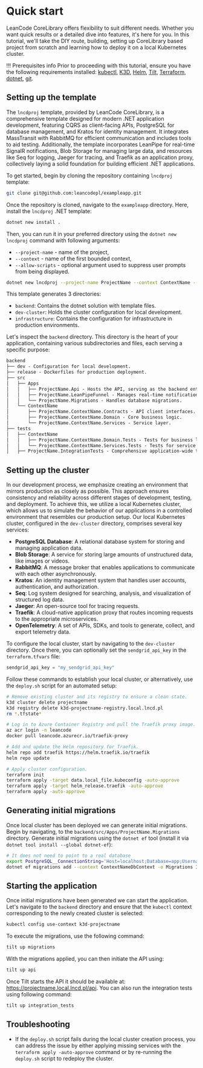 # Quick start

LeanCode CoreLibrary offers flexibility to suit different needs. Whether you want quick results or a detailed dive into features, it's here for you. In this tutorial, we'll take the DIY route, building, setting up CoreLibrary based project from scratch and learning how to deploy it on a local Kubernetes cluster.

!!! Prerequisites info
    Prior to proceeding with this tutorial, ensure you have the following requirements installed: [kubectl](https://kubernetes.io/docs/tasks/tools/),
    [K3D](https://k3d.io/#installation), [Helm](https://helm.sh/docs/intro/quickstart/), [Tilt](https://docs.tilt.dev/install.html), [Terraform](https://www.terraform.io/), [dotnet](https://dotnet.microsoft.com/en-us/download), [git](https://git-scm.com/).

## Setting up the template

The `lncdproj` template, provided by LeanCode CoreLibrary, is a comprehensive template designed for modern .NET application development, featuring CQRS as client-facing APIs, PostgreSQL for database management, and Kratos for identity management. It integrates MassTransit with RabbitMQ for efficient communication and includes tools to aid testing. Additionally, the template incorporates LeanPipe for real-time SignalR notifications, Blob Storage for managing large data, and resources like Seq for logging, Jaeger for tracing, and Traefik as an application proxy, collectively laying a solid foundation for building efficient .NET applications.

To get started, begin by cloning the repository containing `lncdproj` template:

```sh
git clone git@github.com:leancodepl/exampleapp.git
```

Once the repository is cloned, navigate to the `exampleapp` directory. Here, install the `lncdproj` .NET template:

```sh
dotnet new install .
```

Then, you can run it in your preferred directory using the `dotnet new lncdproj` command with following arguments:

- `--project-name` - name of the project,
- `--context` - name of the first bounded context,
- `--allow-scripts` - optional argument used to suppress user prompts from being displayed.

```sh
dotnet new lncdproj --project-name ProjectName --context ContextName --allow-scripts Yes
```

This template generates 3 directories:

- `backend`: Contains the dotnet solution with template files.
- `dev-cluster`: Holds the cluster configuration for local development.
- `infrastructure`: Contains the configuration for infrastructure in production environments.

Let's inspect the `backend` directory. This directory is the heart of your application, containing various subdirectories and files, each serving a specific purpose:

```txt
backend
├── dev - Configuration for local development.
├── release - Dockerfiles for production deployment.
├── src
│   ├── Apps
│   │   ├── ProjectName.Api - Hosts the API, serving as the backend entrypoint.
│   │   ├── ProjectName.LeanPipeFunnel - Manages real-time notifications.
│   │   └── ProjectName.Migrations - Handles database migrations.
│   └── ContextName
│       ├── ProjectName.ContextName.Contracts - API client interfaces.
│       ├── ProjectName.ContextName.Domain - Core business logic.
│       └── ProjectName.ContextName.Services - Service layer.
├── tests
│   ├── ContextName
│   │   ├── ProjectName.ContextName.Domain.Tests - Tests for business logic.
│   │   └── ProjectName.ContextName.Services.Tests - Tests for service layer.
│   ├── ProjectName.IntegrationTests - Comprehensive application-wide tests.
```

## Setting up the cluster

In our development process, we emphasize creating an environment that mirrors production as closely as possible. This approach ensures consistency and reliability across different stages of development, testing, and deployment. To achieve this, we utilize a local Kubernetes cluster, which allows us to simulate the behavior of our applications in a controlled environment that resembles our production setup. Our local Kubernetes cluster, configured in the `dev-cluster` directory, comprises several key services:

- **PostgreSQL Database**: A relational database system for storing and managing application data.
- **Blob Storage**: A service for storing large amounts of unstructured data, like images or videos.
- **RabbitMQ**: A message broker that enables applications to communicate with each other asynchronously.
- **Kratos**: An identity management system that handles user accounts, authentication, and authorization.
- **Seq**: Log system designed for searching, analysis, and visualization of structured log data.
- **Jaeger**: An open-source tool for tracing requests.
- **Traefik**: A cloud-native application proxy that routes incoming requests to the appropriate microservices.
- **OpenTelemetry**: A set of APIs, SDKs, and tools to generate, collect, and export telemetry data.

To configure the local cluster, start by navigating to the `dev-cluster` directory. Once there, you can optionally set the `sendgrid_api_key` in the `terraform.tfvars` file:

```terraform
sendgrid_api_key = "my_sendgrid_api_key"
```

Follow these commands to establish your local cluster, or alternatively, use the `deploy.sh` script for an automated setup:

```sh
# Remove existing cluster and its registry to ensure a clean state.
k3d cluster delete projectname
k3d registry delete k3d-projectname-registry.local.lncd.pl
rm *.tfstate*

# Log in to Azure Container Registry and pull the Traefik proxy image.
az acr login -n leancode
docker pull leancode.azurecr.io/traefik-proxy

# Add and update the Helm repository for Traefik.
helm repo add traefik https://helm.traefik.io/traefik
helm repo update

# Apply cluster configuration.
terraform init
terraform apply -target data.local_file.kubeconfig -auto-approve
terraform apply -target helm_release.traefik -auto-approve
terraform apply -auto-approve
```

## Generating initial migrations

Once local cluster has been deployed we can generate initial migrations. Begin by navigating, to the `backend/src/Apps/ProjectName.Migrations` directory. Generate initial migrations using the `dotnet ef` tool (install it via `dotnet tool install --global dotnet-ef`):

```sh
# It does not need to point to a real database
export PostgreSQL__ConnectionString='Host=localhost;Database=app;Username=app;Password=Passw12#'
dotnet ef migrations add --context ContextNameDbContext -o Migrations InitialMigration
```

## Starting the application

Once initial migrations have been generated we can start the application. Let's navigate to the `backend` directory and ensure that the `kubectl` context corresponding to the newly created cluster is selected:

```sh
kubectl config use-context k3d-projectname
```

To execute the migrations, use the following command:

```sh
tilt up migrations
```

With the migrations applied, you can then initiate the API using:

```sh
tilt up api
```

Once Tilt starts the API it should be available at: <https://projectname.local.lncd.pl/api>. You can also run the integration tests using following command:

```sh
tilt up integration_tests
```

## Troubleshooting

- If the `deploy.sh` script fails during the local cluster creation process, you can address the issue by either applying missing services with the `terraform apply -auto-approve` command or by re-running the `deploy.sh` script to redeploy the cluster.
